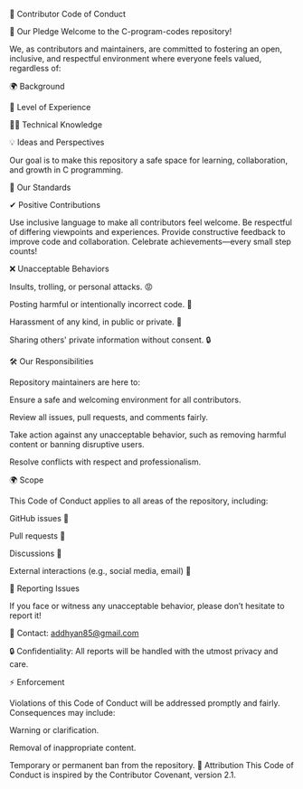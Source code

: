 🎯 Contributor Code of Conduct

🌟 Our Pledge
Welcome to the C-program-codes repository!

We, as contributors and maintainers, are committed to fostering an open, inclusive, and respectful environment where everyone feels valued, regardless of:

🌍 Background

🧠 Level of Experience

🧑‍💻 Technical Knowledge

💡 Ideas and Perspectives

Our goal is to make this repository a safe space for learning, collaboration, and growth in C programming.


🚀 Our Standards

✔ Positive Contributions

Use inclusive language to make all contributors feel welcome.
Be respectful of differing viewpoints and experiences.
Provide constructive feedback to improve code and collaboration.
Celebrate achievements—every small step counts!

❌ Unacceptable Behaviors

Insults, trolling, or personal attacks. 😡

Posting harmful or intentionally incorrect code. 🛑

Harassment of any kind, in public or private. 🚫

Sharing others' private information without consent. 🔒

🛠 Our Responsibilities

Repository maintainers are here to:


Ensure a safe and welcoming environment for all contributors.

Review all issues, pull requests, and comments fairly.

Take action against any unacceptable behavior, such as removing harmful content or banning disruptive users.

Resolve conflicts with respect and professionalism.


🌍 Scope

This Code of Conduct applies to all areas of the repository, including:

GitHub issues 📝

Pull requests 📂

Discussions 💬

External interactions (e.g., social media, email) 📧

🚨 Reporting Issues

If you face or witness any unacceptable behavior, please don’t hesitate to report it!

📧 Contact: addhyan85@gmail.com

🔒 Confidentiality: All reports will be handled with the utmost privacy and care.


⚡ Enforcement

Violations of this Code of Conduct will be addressed promptly and fairly. Consequences may include:


Warning or clarification.

Removal of inappropriate content.

Temporary or permanent ban from the repository.
📜 Attribution
This Code of Conduct is inspired by the Contributor Covenant, version 2.1.

